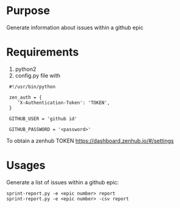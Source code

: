 # Purpose

Generate information about issues within a github epic

# Requirements

1. python2
2. config.py file with 

```
 #!/usr/bin/python

 zen_auth = {
    'X-Authentication-Token': 'TOKEN',
 }

 GITHUB_USER = 'github id'

 GITHUB_PASSWORD = '<password>'

```
To obtain a zenhub TOKEN
https://dashboard.zenhub.io/#/settings


# Usages

Generate a list of issues within a github epic:

```
sprint-report.py -e <epic number> report
sprint-report.py -e <epic number> -csv report
```



